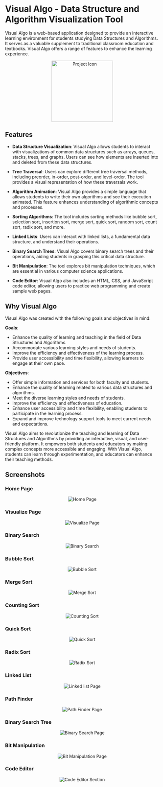 # Visual Algo - Data Structure and Algorithm Visualization Tool

Visual Algo is a web-based application designed to provide an interactive learning environment for students studying Data Structures and Algorithms. It serves as a valuable supplement to traditional classroom education and textbooks. Visual Algo offers a range of features to enhance the learning experience.



<p align="center">
  <img src="https://github.com/deepthiinduri/VISUAL_ALGO/blob/main/Images/VISUAL%20ALGO%20PNG.png" alt="Project Icon" width="200" height="200">
</p>


## Features

- **Data Structure Visualization**: Visual Algo allows students to interact with visualizations of common data structures such as arrays, queues, stacks, trees, and graphs. Users can see how elements are inserted into and deleted from these data structures.

- **Tree Traversal**: Users can explore different tree traversal methods, including preorder, in-order, post-order, and level-order. The tool provides a visual representation of how these traversals work.

- **Algorithm Animation**: Visual Algo provides a simple language that allows students to write their own algorithms and see their execution animated. This feature enhances understanding of algorithmic concepts and processes.

- **Sorting Algorithms**: The tool includes sorting methods like bubble sort, selection sort, insertion sort, merge sort, quick sort, random sort, count sort, radix sort, and more.

- **Linked Lists**: Users can interact with linked lists, a fundamental data structure, and understand their operations.

- **Binary Search Trees**: Visual Algo covers binary search trees and their operations, aiding students in grasping this critical data structure.

- **Bit Manipulation**: The tool explores bit manipulation techniques, which are essential in various computer science applications.

- **Code Editor**: Visual Algo also includes an HTML, CSS, and JavaScript code editor, allowing users to practice web programming and create sample web pages.

## Why Visual Algo

Visual Algo was created with the following goals and objectives in mind:

**Goals**:
- Enhance the quality of learning and teaching in the field of Data Structures and Algorithms.
- Accommodate various learning styles and needs of students.
- Improve the efficiency and effectiveness of the learning process.
- Provide user accessibility and time flexibility, allowing learners to engage at their own pace.

**Objectives**:
- Offer simple information and services for both faculty and students.
- Enhance the quality of learning related to various data structures and algorithms.
- Meet the diverse learning styles and needs of students.
- Improve the efficiency and effectiveness of education.
- Enhance user accessibility and time flexibility, enabling students to participate in the learning process.
- Expand and improve technology support tools to meet current needs and expectations.

Visual Algo aims to revolutionize the teaching and learning of Data Structures and Algorithms by providing an interactive, visual, and user-friendly platform. It empowers both students and educators by making complex concepts more accessible and engaging. With Visual Algo, students can learn through experimentation, and educators can enhance their teaching methods.


## Screenshots

### Home Page
<p align="center">
  <img src="https://github.com/deepthiinduri/VISUAL_ALGO/blob/main/Images/homepage.jpg" alt="Home Page">
</p>



### Visualize Page
<p align="center">
  <img src="https://github.com/deepthiinduri/VISUAL_ALGO/blob/main/Images/visualize%20page.png" alt="Visualize Page">
</p>



### Binary Search
<p align="center">
  <img src="https://github.com/deepthiinduri/VISUAL_ALGO/blob/main/Images/searching.png" alt="Binary Search">
</p>



### Bubble Sort
<p align="center">
  <img src="https://github.com/deepthiinduri/VISUAL_ALGO/blob/main/Images/bubblesort.png" alt="Bubble Sort">
</p>



### Merge Sort
<p align="center">
  <img src="https://github.com/deepthiinduri/VISUAL_ALGO/blob/main/Images/mergesort.png" alt="Merge Sort">
</p>



### Counting Sort
<p align="center">
  <img src="https://github.com/deepthiinduri/VISUAL_ALGO/blob/main/Images/countingsort.png" alt="Counting Sort">
</p>



### Quick Sort
<p align="center">
  <img src="https://github.com/deepthiinduri/VISUAL_ALGO/blob/main/Images/quicksort.png" alt="Quick Sort">
</p>



### Radix Sort
<p align="center">
  <img src="https://github.com/deepthiinduri/VISUAL_ALGO/blob/main/Images/radixsort.png" alt="Radix Sort">
</p>




### Linked List
<p align="center">
  <img src="https://github.com/deepthiinduri/VISUAL_ALGO/blob/main/Images/linkedlist.png" alt="Linked list Page">
</p>



### Path Finder
<p align="center">
  <img src="https://github.com/deepthiinduri/VISUAL_ALGO/blob/main/Images/pathfinder.png" alt="Path Finder Page">
</p>



### Binary Search Tree
<p align="center">
  <img src="https://github.com/deepthiinduri/VISUAL_ALGO/blob/main/Images/bst.png" alt="Binary Search Page">
</p>



### Bit Manipulation
<p align="center">
  <img src="https://github.com/deepthiinduri/VISUAL_ALGO/blob/main/Images/bitmanipulation.png" alt="Bit Manipulation Page">
</p>




### Code Editor
<p align="center">
  <img src="https://github.com/deepthiinduri/VISUAL_ALGO/blob/main/Images/codeeditor.png" alt="Code Editor Section">
</p>
